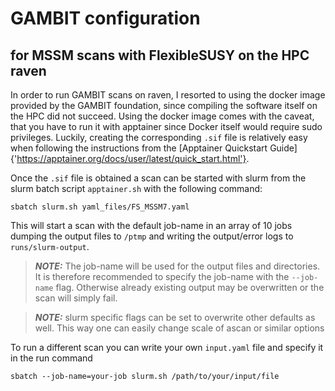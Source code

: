 # GAMBIT configuration

## for MSSM scans with FlexibleSUSY on the HPC raven

In order to run GAMBIT scans on raven, I resorted to using the docker image provided by the GAMBIT foundation,
since compiling the software itself on the HPC did not succeed. Using the docker image comes with the caveat, that you have
to run it with apptainer since Docker itself would require sudo privileges. Luckily, creating the corresponding ```.sif```
file is relatively easy when following the instructions from the
[Apptainer Quickstart Guide]{'https://apptainer.org/docs/user/latest/quick_start.html'}.

Once the ```.sif``` file is obtained a scan can be started with slurm from the slurm batch script ```apptainer.sh```
with the following command:

```
sbatch slurm.sh yaml_files/FS_MSSM7.yaml
```

This will start a scan with the default job-name in an array of 10 jobs dumping the output files to ```/ptmp``` and
writing the output/error logs to ```runs/slurm-output```.

> **_NOTE:_** The job-name will be used for the output files and directories. It is therefore recommended to specify the job-name with the ```--job-name``` flag. Otherwise already existing output may be overwritten or the scan will simply fail.

> **_NOTE:_** slurm specific flags can be set to overwrite other defaults as well. This way one can easily change scale of ascan or similar options

To run a different scan you can write your own ```input.yaml``` file and specify it in the run command

```
sbatch --job-name=your-job slurm.sh /path/to/your/input/file
```
